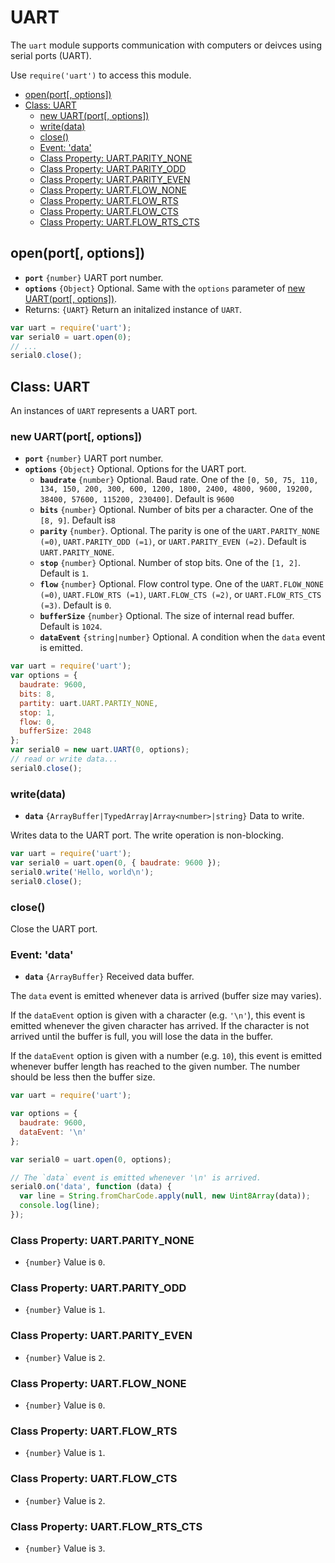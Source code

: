 UART
====

The `uart` module supports communication with computers or deivces using serial ports (UART).

Use `require('uart')` to access this module.

* [open(port[, options])]()
* [Class: UART]()
  * [new UART(port[, options])]()
  * [write(data)]()
  * [close()]()
  * [Event: 'data']()
  * [Class Property: UART.PARITY_NONE]()
  * [Class Property: UART.PARITY_ODD]()
  * [Class Property: UART.PARITY_EVEN]()
  * [Class Property: UART.FLOW_NONE]()
  * [Class Property: UART.FLOW_RTS]()
  * [Class Property: UART.FLOW_CTS]()
  * [Class Property: UART.FLOW_RTS_CTS]()
  
## open(port[, options])

* __`port`__ `{number}` UART port number.
* __`options`__ `{Object}` Optional. Same with the `options` parameter of [new UART(port[, options])]().
* Returns: `{UART}` Return an initalized instance of `UART`.

```js
var uart = require('uart');
var serial0 = uart.open(0);
// ...
serial0.close();
```

## Class: UART

An instances of `UART` represents a UART port.

### new UART(port[, options])

* __`port`__ `{number}` UART port number.
* __`options`__ `{Object}` Optional. Options for the UART port.
  * __`baudrate`__ `{number}` Optional. Baud rate. One of the `[0, 50, 75, 110, 134, 150, 200, 300, 600, 1200, 1800, 2400, 4800, 9600, 19200, 38400, 57600, 115200, 230400]`. Default is `9600`
  * __`bits`__ `{number}` Optional. Number of bits per a character. One of the `[8, 9]`. Default is`8`
  * __`parity`__ `{number}`. Optional. The parity is one of the `UART.PARITY_NONE (=0)`, `UART.PARITY_ODD (=1)`, or `UART.PARITY_EVEN (=2)`. Default is `UART.PARITY_NONE`.
  * __`stop`__ `{number}` Optional. Number of stop bits. One of the `[1, 2]`. Default is `1`.
  * __`flow`__ `{number}` Optional. Flow control type. One of the `UART.FLOW_NONE (=0)`, `UART.FLOW_RTS (=1)`, `UART.FLOW_CTS (=2)`, or `UART.FLOW_RTS_CTS (=3)`. Default is `0`.
  * __`bufferSize`__ `{number}` Optional. The size of internal read buffer. Default is `1024`.
  * __`dataEvent`__ `{string|number}` Optional. A condition when the `data` event is emitted.


```js
var uart = require('uart');
var options = {
  baudrate: 9600,
  bits: 8,
  partity: uart.UART.PARTIY_NONE,
  stop: 1,
  flow: 0,
  bufferSize: 2048
};
var serial0 = new uart.UART(0, options);
// read or write data...
serial0.close();
```

### write(data)

* __`data`__ `{ArrayBuffer|TypedArray|Array<number>|string}` Data to write.

Writes data to the UART port. The write operation is non-blocking.

```js
var uart = require('uart');
var serial0 = uart.open(0, { baudrate: 9600 });
serial0.write('Hello, world\n');
serial0.close();
```

### close()

Close the UART port.

### Event: 'data'

* __`data`__ `{ArrayBuffer}` Received data buffer.

The `data` event is emitted whenever data is arrived (buffer size may varies).

If the `dataEvent` option is given with a character (e.g. `'\n'`), this event is emitted whenever the given character has arrived. If the character is not arrived until the buffer is full, you will lose the data in the buffer.

If the `dataEvent` option is given with a number (e.g. `10`), this event is emitted whenever buffer length has reached to the given number. The number should be less then the buffer size.

```js
var uart = require('uart');

var options = {
  baudrate: 9600,
  dataEvent: '\n'
};

var serial0 = uart.open(0, options);

// The `data` event is emitted whenever '\n' is arrived.
serial0.on('data', function (data) {
  var line = String.fromCharCode.apply(null, new Uint8Array(data));
  console.log(line);
});
```


### Class Property: UART.PARITY_NONE

* `{number}` Value is `0`.


### Class Property: UART.PARITY_ODD

* `{number}` Value is `1`.


### Class Property: UART.PARITY_EVEN

* `{number}` Value is `2`.

### Class Property: UART.FLOW_NONE

* `{number}` Value is `0`.

### Class Property: UART.FLOW_RTS

* `{number}` Value is `1`.

### Class Property: UART.FLOW_CTS

* `{number}` Value is `2`.

### Class Property: UART.FLOW_RTS_CTS

* `{number}` Value is `3`.
